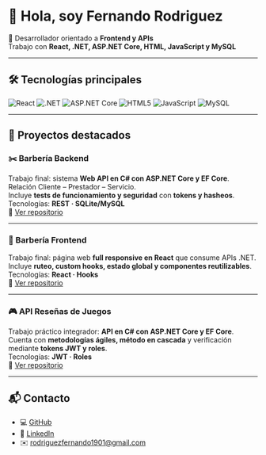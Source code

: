 # 👋 Hola, soy Fernando Rodriguez

🚀 Desarrollador orientado a **Frontend y APIs**  
Trabajo con **React, .NET, ASP.NET Core, HTML, JavaScript y MySQL**  

---

## 🛠️ Tecnologías principales

![React](https://img.shields.io/badge/React-20232A?style=for-the-badge&logo=react&logoColor=61DAFB)
![.NET](https://img.shields.io/badge/.NET-512BD4?style=for-the-badge&logo=dotnet&logoColor=white)
![ASP.NET Core](https://img.shields.io/badge/ASP.NET_Core-512BD4?style=for-the-badge&logo=dotnet&logoColor=white)
![HTML5](https://img.shields.io/badge/HTML5-E34F26?style=for-the-badge&logo=html5&logoColor=white)
![JavaScript](https://img.shields.io/badge/JavaScript-F7DF1E?style=for-the-badge&logo=javascript&logoColor=black)
![MySQL](https://img.shields.io/badge/MySQL-4479A1?style=for-the-badge&logo=mysql&logoColor=white)

---

## 📂 Proyectos destacados

### ✂️ Barbería Backend  
Trabajo final: sistema **Web API en C# con ASP.NET Core y EF Core**.  
Relación Cliente – Prestador – Servicio.  
Incluye **tests de funcionamiento y seguridad** con **tokens y hasheos**.  
Tecnologías: **REST · SQLite/MySQL**  
🔗 [Ver repositorio](https://github.com/Augusto-Camani/Rodriguez-Camani-Back.git)

---

### 💈 Barbería Frontend  
Trabajo final: página web **full responsive en React** que consume APIs .NET.  
Incluye **ruteo, custom hooks, estado global y componentes reutilizables**.  
Tecnologías: **React · Hooks**  
🔗 [Ver repositorio](https://github.com/FernandoRodriguez1/Rodriguez-Camani-Front)

---

### 🎮 API Reseñas de Juegos  
Trabajo práctico integrador: **API en C# con ASP.NET Core y EF Core**.  
Cuenta con **metodologías ágiles, método en cascada** y verificación mediante **tokens JWT y roles**.  
Tecnologías: **JWT · Roles**  
🔗 [Ver repositorio](https://github.com/FernandoRodriguez1/TPI-integrador-Prog3.git)

---

## 📬 Contacto

- 💻 [GitHub](https://github.com/FernandoRodriguez1)  
- 🔗 [LinkedIn](www.linkedin.com/in/fernando-rodriguez-a46935281)  
- ✉️ rodriguezfernando1901@gmail.com  
